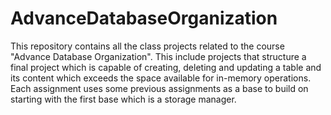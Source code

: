 # AdvanceDatabaseOrganization
This repository contains all the class projects related to the course "Advance Database Organization". This include projects that structure a final project which is capable of creating, deleting and updating a table and its content which exceeds the space available for in-memory operations. Each assignment uses some previous assignments as a base to build on starting with the first base which is a storage manager.
